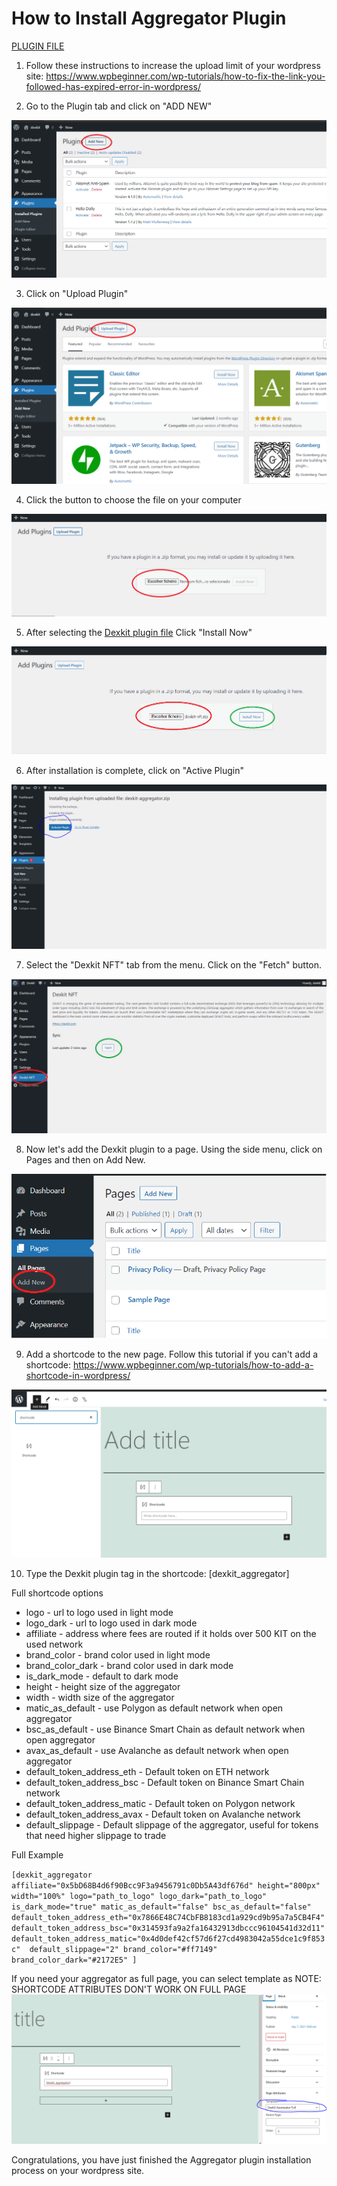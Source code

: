 # How to Install Aggregator Plugin

[PLUGIN FILE](../../dexkit-aggregator.zip)


1. Follow these instructions to increase the upload limit of your wordpress site:
https://www.wpbeginner.com/wp-tutorials/how-to-fix-the-link-you-followed-has-expired-error-in-wordpress/

2. Go to the Plugin tab and click on "ADD NEW"

![Add New](images/install-aggregator/install-agg-1.png "Add new")

3. Click on "Upload Plugin"

![Upload Plugin](images/install-aggregator/install-agg-2.png "Upload Plugin")

4. Click the button to choose the file on your computer 

![Choose File](images/install-aggregator/install-agg-3.png "Choose File")

5. After selecting the  [Dexkit plugin file](../../dexkit-aggregator.zip)
Click "Install Now"

![Install Now](images/install-aggregator/install-agg-4.png "Install Now")

6. After installation is complete, click on "Active Plugin"

![Active](images/install-aggregator/install-agg-5.png "Active")

7. Select the "Dexkit NFT" tab from the menu. Click on the "Fetch" button.

![Fetch](images/install-aggregator/install-agg-6.png "Fetch")

8. Now let's add the Dexkit plugin to a page. Using the side menu, click on Pages and then on Add New.

![Add](images/install-aggregator/install-agg-7.png "Add")

9. Add a shortcode to the new page. Follow this tutorial if you can't add a shortcode: https://www.wpbeginner.com/wp-tutorials/how-to-add-a-shortcode-in-wordpress/

![Shortcode](images/install-aggregator/install-agg-8.png "Shortcode")

10. Type the Dexkit plugin tag in the shortcode: [dexkit_aggregator]

Full shortcode options

- logo - url to logo used in light mode
- logo_dark - url to logo used in dark mode
- affiliate - address where fees are routed if it holds over 500 KIT on the used network
- brand_color - brand color used in light mode
- brand_color_dark - brand color used in dark mode
- is_dark_mode - default to dark mode
- height -  height size of the aggregator
- width - width size of the aggregator
- matic_as_default - use Polygon as default network when open aggregator
- bsc_as_default - use Binance Smart Chain as default network when open aggregator
- avax_as_default - use Avalanche as default network when open aggregator
- default_token_address_eth - Default token on ETH network
- default_token_address_bsc - Default token on Binance Smart Chain network
- default_token_address_matic - Default token on Polygon network
- default_token_address_avax - Default token on Avalanche network
- default_slippage - Default slippage of the aggregator, useful for tokens that need higher slippage to trade



Full Example

`[dexkit_aggregator affiliate="0x5bD68B4d6f90Bcc9F3a9456791c0Db5A43df676d" height="800px" width="100%" logo="path_to_logo" logo_dark="path_to_logo" is_dark_mode="true" matic_as_default="false" bsc_as_default="false" default_token_address_eth="0x7866E48C74CbFB8183cd1a929cd9b95a7a5CB4F4" default_token_address_bsc="0x314593fa9a2fa16432913dbccc96104541d32d11" default_token_address_matic="0x4d0def42cf57d6f27cd4983042a55dce1c9f853c"  default_slippage="2" brand_color="#ff7149" brand_color_dark="#2172E5" ]`

If you need your aggregator as full page, you can select template as NOTE: SHORTCODE ATTRIBUTES DON'T WORK ON FULL PAGE
![Full Page](images/install-aggregator/install-agg-11.png "Full Page")


Congratulations, you have just finished the Aggregator plugin installation process on your
wordpress site.

